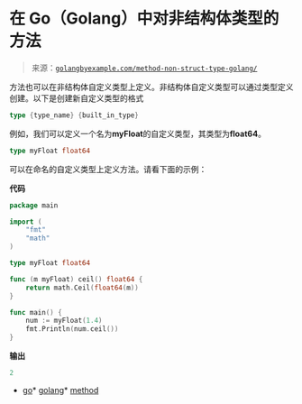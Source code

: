 <!--yml

类别：未分类

日期：2024-10-13 06:20:15

-->

# 在 Go（Golang）中对非结构体类型的方法

> 来源：[`golangbyexample.com/method-non-struct-type-golang/`](https://golangbyexample.com/method-non-struct-type-golang/)

方法也可以在非结构体自定义类型上定义。非结构体自定义类型可以通过类型定义创建。以下是创建新自定义类型的格式

```go
type {type_name} {built_in_type}
```

例如，我们可以定义一个名为**myFloat**的自定义类型，其类型为**float64**。

```go
type myFloat float64
```

可以在命名的自定义类型上定义方法。请看下面的示例：

**代码**

```go
package main

import (
    "fmt"
    "math"
)

type myFloat float64

func (m myFloat) ceil() float64 {
    return math.Ceil(float64(m))
}

func main() {
    num := myFloat(1.4)
    fmt.Println(num.ceil())
}
```

**输出**

```go
2
```

+   [go](https://golangbyexample.com/tag/go/)*   [golang](https://golangbyexample.com/tag/golang/)*   [method](https://golangbyexample.com/tag/method/)
